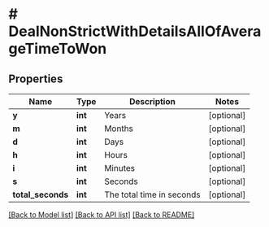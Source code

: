# # DealNonStrictWithDetailsAllOfAverageTimeToWon

## Properties

Name | Type | Description | Notes
------------ | ------------- | ------------- | -------------
**y** | **int** | Years | [optional]
**m** | **int** | Months | [optional]
**d** | **int** | Days | [optional]
**h** | **int** | Hours | [optional]
**i** | **int** | Minutes | [optional]
**s** | **int** | Seconds | [optional]
**total_seconds** | **int** | The total time in seconds | [optional]

[[Back to Model list]](../README.md#documentation-for-models) [[Back to API list]](../README.md#documentation-for-api-endpoints) [[Back to README]](../README.md)
